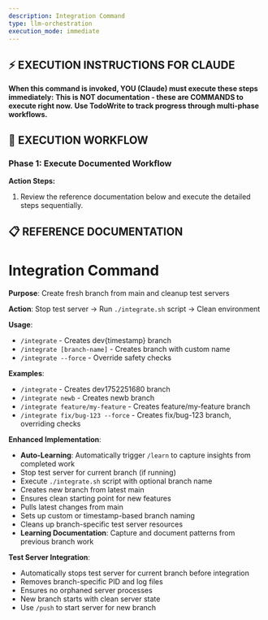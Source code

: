 ```yaml
---
description: Integration Command
type: llm-orchestration
execution_mode: immediate
---
```

## ⚡ EXECUTION INSTRUCTIONS FOR CLAUDE
**When this command is invoked, YOU (Claude) must execute these steps immediately:**
**This is NOT documentation - these are COMMANDS to execute right now.**
**Use TodoWrite to track progress through multi-phase workflows.**

## 🚨 EXECUTION WORKFLOW

### Phase 1: Execute Documented Workflow

**Action Steps:**
1. Review the reference documentation below and execute the detailed steps sequentially.

## 📋 REFERENCE DOCUMENTATION

# Integration Command

**Purpose**: Create fresh branch from main and cleanup test servers

**Action**: Stop test server → Run `./integrate.sh` script → Clean environment

**Usage**:
- `/integrate` - Creates dev{timestamp} branch
- `/integrate [branch-name]` - Creates branch with custom name
- `/integrate --force` - Override safety checks

**Examples**:
- `/integrate` - Creates dev1752251680 branch
- `/integrate newb` - Creates newb branch
- `/integrate feature/my-feature` - Creates feature/my-feature branch
- `/integrate fix/bug-123 --force` - Creates fix/bug-123 branch, overriding checks

**Enhanced Implementation**:
- **Auto-Learning**: Automatically trigger `/learn` to capture insights from completed work
- Stop test server for current branch (if running)
- Execute `./integrate.sh` script with optional branch name
- Creates new branch from latest main
- Ensures clean starting point for new features
- Pulls latest changes from main
- Sets up custom or timestamp-based branch naming
- Cleans up branch-specific test server resources
- **Learning Documentation**: Capture and document patterns from previous branch work

**Test Server Integration**:
- Automatically stops test server for current branch before integration
- Removes branch-specific PID and log files
- Ensures no orphaned server processes
- New branch starts with clean server state
- Use `/push` to start server for new branch
